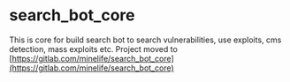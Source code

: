 # search_bot_core
This is core for build search bot to search vulnerabilities, use exploits, cms detection, mass exploits etc.
Project moved to [https://gitlab.com/minelife/search_bot_core](https://gitlab.com/minelife/search_bot_core)
